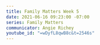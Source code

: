 ```yaml
---
title: Family Matters Week 5
date: 2021-06-16 09:23:00 -07:00
series: Family Matters
communicator: Angie Richey
youtube_id: "=wDyfL8qwB8c&t=2546s"
---
```


